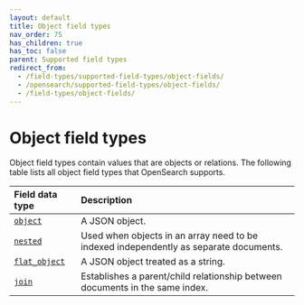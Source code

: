 ```yaml
---
layout: default
title: Object field types
nav_order: 75
has_children: true
has_toc: false
parent: Supported field types
redirect_from:
  - /field-types/supported-field-types/object-fields/
  - /opensearch/supported-field-types/object-fields/
  - /field-types/object-fields/
---
```


# Object field types

Object field types contain values that are objects or relations. The following table lists all object field types that OpenSearch supports.

Field data type | Description
:--- | :---  
[`object`]({{site.url}}{{site.baseurl}}/mappings/supported-field-types/object/) | A JSON object. 
[`nested`]({{site.url}}{{site.baseurl}}/mappings/supported-field-types/nested/) | Used when objects in an array need to be indexed independently as separate documents. 
[`flat_object`]({{site.url}}{{site.baseurl}}/mappings/supported-field-types/flat-object/) | A JSON object treated as a string.
[`join`]({{site.url}}{{site.baseurl}}/mappings/supported-field-types/join/) | Establishes a parent/child relationship between documents in the same index. 

